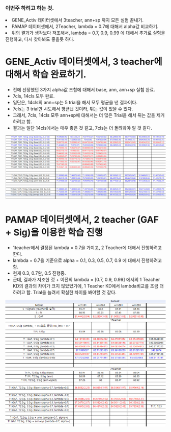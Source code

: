 ### 이번주 하려고 하는 것.
<li> GENE_Activ 데이터셋에서 3teacher, ann+sp 까지 모든 실험 끝내기. </li>
<li> PAMAP 데이터셋에서, 2Teacher, lambda = 0.7에 대해서 alpha값 비교하기. </li>
<li> 위의 결과가 생각보다 저조해서, lambda = 0.7, 0.9, 0.99 에 대해서 추가로 실험을 진행하고, 다시 찾아봐도 좋을듯 하다. </li>


# GENE_Activ 데이터셋에서, 3 teacher에 대해서 학습 완료하기.
- 전에 선정했던 3가지 alpha값 조합에 대해서 base, ann, ann+sp 실험 완료.
- 7cls, 14cls 모두 완료.
- 일단은, 14cls의 ann+sp는 5 trial을 해서 모두 평균을 낸 결과이다.
- 7cls는 3 trial만 시도해서 평균낸 것이라, 튀는 값이 있을 수 있다.
- 그래서, 7cls, 14cls 모두 ann+sp에 대해서는 더 많은 Trial을 해서 튀는 값을 제거하려고 함.
- 결과는 일단 14cls에서는 매우 좋은 것 같고, 7cls는 더 돌려봐야 알 것 같다.
<img src="https://github.com/wjdwocks/ML-DNN/raw/main/markdown/25년/4월/25.4.11/GENE_result.png" alt="results" width="700">


# PAMAP 데이터셋에서, 2 teacher (GAF + Sig)을 이용한 학습 진행
- 1teacher에서 결정된 lambda = 0.7을 가지고, 2 Teacher에 대해서 진행하려고 한다.
- lambda = 0.7을 기준으로 alpha = 0.1, 0.3, 0.5, 0.7, 0.9 에 대해서 진행하려고 함.
- 현재 0.3, 0.7완, 0.5 진행중.
- 근데, 결과가 저조한 것 + 이전의 lambda = [0.7, 0.9, 0.99] 에서의 1 Teacher KD의 결과의 차이가 크지 않았었기에, 1 Teacher KD에서 lambda비교를 조금 더 하려고 함. Trial을 늘려서 확실한 차이를 봐야할 것 같다.
<img src="https://github.com/wjdwocks/ML-DNN/raw/main/markdown/25년/4월/25.4.11/PAMAP_result.png" alt="results" width="700">